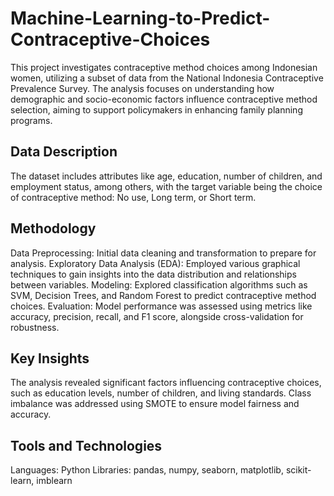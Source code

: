 # Machine-Learning-to-Predict-Contraceptive-Choices
This project investigates contraceptive method choices among Indonesian women, utilizing a subset of data from the National Indonesia Contraceptive Prevalence Survey. The analysis focuses on understanding how demographic and socio-economic factors influence contraceptive method selection, aiming to support policymakers in enhancing family planning programs.

## Data Description
The dataset includes attributes like age, education, number of children, and employment status, among others, with the target variable being the choice of contraceptive method: No use, Long term, or Short term.

## Methodology
Data Preprocessing: Initial data cleaning and transformation to prepare for analysis.
Exploratory Data Analysis (EDA): Employed various graphical techniques to gain insights into the data distribution and relationships between variables.
Modeling: Explored classification algorithms such as SVM, Decision Trees, and Random Forest to predict contraceptive method choices.
Evaluation: Model performance was assessed using metrics like accuracy, precision, recall, and F1 score, alongside cross-validation for robustness.

## Key Insights
The analysis revealed significant factors influencing contraceptive choices, such as education levels, number of children, and living standards.
Class imbalance was addressed using SMOTE to ensure model fairness and accuracy.

## Tools and Technologies
Languages: Python
Libraries: pandas, numpy, seaborn, matplotlib, scikit-learn, imblearn

